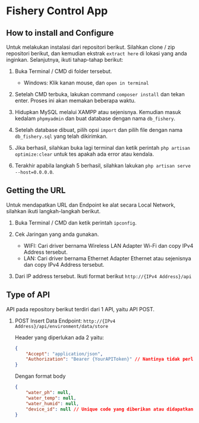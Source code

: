 # Fishery Control App

## How to install and Configure

Untuk melakukan instalasi dari repositori berikut. Silahkan clone / zip repositori berikut, dan kemudian ekstrak `extract here` di lokasi yang anda inginkan. Selanjutnya, ikuti tahap-tahap berikut:

1. Buka Terminal / CMD di folder tersebut.

    -   Windows: Klik kanan mouse, dan `open in terminal`

2. Setelah CMD terbuka, lakukan command `composer install` dan tekan enter. Proses ini akan memakan beberapa waktu.

3. Hidupkan MySQL melalui XAMPP atau sejenisnya. Kemudian masuk kedalam `phpmyadmin` dan buat database dengan nama `db_fishery`.

4. Setelah database dibuat, pilih opsi `import` dan pilih file dengan nama `db_fishery.sql` yang telah dikirimkan.

5. Jika berhasil, silahkan buka lagi terminal dan ketik perintah `php artisan optimize:clear` untuk tes apakah ada error atau kendala.

6. Terakhir apabila langkah 5 berhasil, silahkan lakukan `php artisan serve --host=0.0.0.0`.

## Getting the URL

Untuk mendapatkan URL dan Endpoint ke alat secara Local Network, silahkan ikuti langkah-langkah berikut.

1. Buka Terminal / CMD dan ketik perintah `ipconfig`.

2. Cek Jaringan yang anda gunakan.

    -   WIFI: Cari driver bernama Wireless LAN Adapter Wi-Fi dan copy IPv4 Address tersebut.
    -   LAN: Cari driver bernama Ethernet Adapter Ethernet atau sejenisnya dan copy IPv4 Address tersebut.

3. Dari IP address tersebut. Ikuti format berikut `http://{IPv4 Address}/api`

## Type of API

API pada repository berikut terdiri dari 1 API, yaitu API POST.

1. POST Insert Data Endpoint: `http://{IPv4 Address}/api/environment/data/store`

    Header yang diperlukan ada 2 yaitu:

    ```json
    {
        "Accept": "application/json",
        "Authorization": "Bearer {YourAPIToken}" // Nantinya tidak perlu kurung kurawal {}
    }
    ```
   
    Dengan format body

    ```json
    {
        "water_ph": null,
        "water_temp": null,
        "water_humid": null,
        "device_id": null // Unique code yang diberikan atau didapatkan dari mendaftarkan alat
    }
    ```

